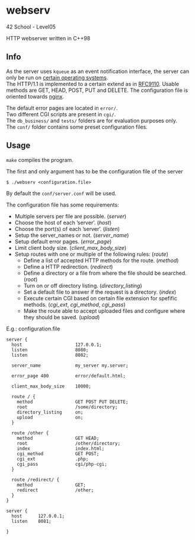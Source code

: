 # webserv
42 School - Level05

HTTP webserver written in C++98

## Info

As the server uses `kqueue` as an event notification interface, the server can only be run on [certain operating systems](https://en.wikipedia.org/wiki/Kqueue).  
The HTTP/1.1 is implemented to a certain extend as in [RFC9110](https://datatracker.ietf.org/doc/html/rfc9110).
Usable methods are GET, HEAD, POST, PUT and DELETE.
The configuration file is oriented towards [nginx](https://nginx.org/en/docs/).

The default error pages are located in `error/`.  
Two different CGI scripts are present in `cgi/`.  
The `db_business/` and `tests/` folders are for evaluation purposes only.  
The `conf/` folder contains some preset configuration files.  

## Usage

`make` compiles the program.

The first and only argument has to be the configuration file of the server
```
$ ./webserv <configuration.file>
```
By default the `conf/server.conf` will be used.

The configuration file has some requirements:

+ Multiple servers per file are possible. (_server_)
+ Choose the host of each ’server’. (_host_)
+ Choose the port(s) of each ’server’. (_listen_)
+ Setup the server_names or not. (_server_name_)
+ Setup default error pages. (_error_page_)
+ Limit client body size. (_client_max_body_size_)
+ Setup routes with one or multiple of the following rules: (_route_)
  + Define a list of accepted HTTP methods for the route. (_method_)
  + Define a HTTP redirection. (_redirect_)
  + Define a directory or a file from where the file should be searched. (_root_)
  + Turn on or off directory listing. (_directory_listing_)
  + Set a default file to answer if the request is a directory. (_index_)
  + Execute certain CGI based on certain file extension for spefific methods. (_cgi_ext_, _cgi_method_, _cgi_pass_)
  + Make the route able to accept uploaded files and configure where they should be saved. (_upload_)
 
E.g.:
configuration.file
```
server {
  host                    127.0.0.1;
  listen                  8080;
  listen                  8082;

  server_name             my_server my.server;

  error_page 400          error/default.html;

  client_max_body_size    10000;

  route / {
    method                GET POST PUT DELETE;
    root                  /some/directory;
    directory_listing     on;
    upload                on;
  }

  route /other {
    method                GET HEAD;
    root                  /other/directory;
    index                 index.html;
    cgi_method            GET POST;
    cgi_ext               .php;
    cgi_pass              cgi/php-cgi;
  }

  route /redirect/ {
    method                GET;
    redirect              /other;
  }
}

server {
  host      127.0.0.1;
  listen    8081;

}
```
